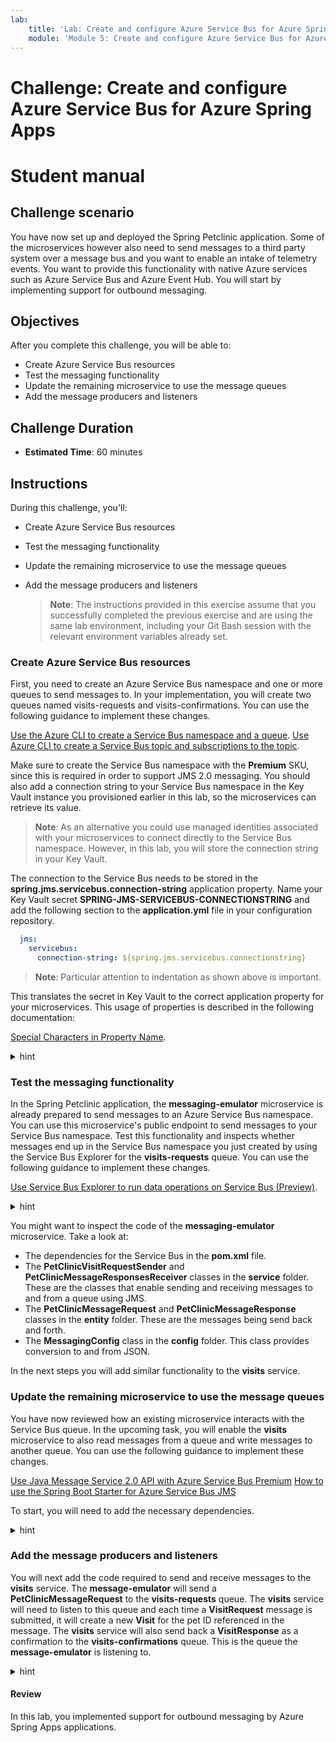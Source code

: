 ```yaml
---
lab:
    title: 'Lab: Create and configure Azure Service Bus for Azure Spring Apps'
    module: 'Module 5: Create and configure Azure Service Bus for Azure Spring Apps'
---
```


# Challenge: Create and configure Azure Service Bus for Azure Spring Apps
# Student manual

## Challenge scenario

You have now set up and deployed the Spring Petclinic application. Some of the microservices however also need to send messages to a third party system over a message bus and you want to enable an intake of telemetry events. You want to provide this functionality with native Azure services such as Azure Service Bus and Azure Event Hub. You will start by implementing support for outbound messaging.

## Objectives

After you complete this challenge, you will be able to:

- Create Azure Service Bus resources
- Test the messaging functionality
- Update the remaining microservice to use the message queues
- Add the message producers and listeners

## Challenge Duration

- **Estimated Time**: 60 minutes

## Instructions

During this challenge, you'll:

- Create Azure Service Bus resources
- Test the messaging functionality
- Update the remaining microservice to use the message queues
- Add the message producers and listeners

   > **Note**: The instructions provided in this exercise assume that you successfully completed the previous exercise and are using the same lab environment, including your Git Bash session with the relevant environment variables already set.

### Create Azure Service Bus resources

First, you need to create an Azure Service Bus namespace and one or more queues to send messages to. In your implementation, you will create two queues named visits-requests and visits-confirmations. You can use the following guidance to implement these changes.

[Use the Azure CLI to create a Service Bus namespace and a queue](https://docs.microsoft.com/en-us/azure/service-bus-messaging/service-bus-quickstart-cli).
[Use Azure CLI to create a Service Bus topic and subscriptions to the topic](https://docs.microsoft.com/en-us/azure/service-bus-messaging/service-bus-tutorial-topics-subscriptions-cli).

Make sure to create the Service Bus namespace with the **Premium** SKU, since this is required in order to support JMS 2.0 messaging. You should also add a connection string to your Service Bus namespace in the Key Vault instance you provisioned earlier in this lab, so the microservices can retrieve its value.

   > **Note**: As an alternative you could use managed identities associated with your microservices to connect directly to the Service Bus namespace. However, in this lab, you will store the connection string in your Key Vault.

The connection to the Service Bus needs to be stored in the **spring.jms.servicebus.connection-string** application property. Name your Key Vault secret **SPRING-JMS-SERVICEBUS-CONNECTIONSTRING** and add the following section to the **application.yml** file in your configuration repository.

   ```yaml
     jms:
       servicebus:
         connection-string: ${spring.jms.servicebus.connectionstring}
   ```
> **Note**: Particular attention to indentation as shown above is important.

This translates the secret in Key Vault to the correct application property for your microservices. This usage of properties is described in the following documentation:

[Special Characters in Property Name](https://microsoft.github.io/spring-cloud-azure/current/reference/html/index.html#special-characters-in-property-name).

<details>
<summary>hint</summary>
<br/>

1. On your lab computer, in Git Bash window, from the Git Bash prompt, run the following command to create a Service Bus namespace. Note that the name of the namespace needs to be globally unique, so adjust it accordingly in case the randomly generated name is already in use. You will need to create the namespace with the **Premium** sku. This is needed to use JMS 2.0 messaging later on in the lab.

   ```bash
   SERVICEBUS_NAMESPACE=springcloudns$RANDOM$RANDOM

   az servicebus namespace create \
       --resource-group $RESOURCE_GROUP \
       --name $SERVICEBUS_NAMESPACE \
       --location $LOCATION \
       --sku Premium
   ```

1. Next, create two queues in this namespace named visits-requests and visits-confirmations.

   ```bash
   az servicebus queue create \
       --resource-group $RESOURCE_GROUP \
       --namespace-name $SERVICEBUS_NAMESPACE \
       --name visits-requests

   az servicebus queue create \
       --resource-group $RESOURCE_GROUP \
       --namespace-name $SERVICEBUS_NAMESPACE \
       --name visits-confirmations
   ```

1. Retrieve the value of the connection string to the newly created Service Bus namespace:

   ```bash
   SERVICEBUS_CONNECTIONSTRING=$(az servicebus namespace authorization-rule keys list \
       --resource-group $RESOURCE_GROUP \
       --namespace-name $SERVICEBUS_NAMESPACE \
       --name RootManageSharedAccessKey \
       --query primaryConnectionString \
       --output tsv)
   ```

1. Create a new Key Vault secret for this connection string.

   ```bash
   az keyvault secret set \
       --name SPRING-JMS-SERVICEBUS-CONNECTIONSTRING \
       --value $SERVICEBUS_CONNECTIONSTRING \
       --vault-name $KEYVAULT_NAME
   ```

1. In your configuration repository's **application.yml** file add the below fragment directly under the `      on-profile: mysql` entry (in line 78).

   ```yaml
     jms:
       servicebus:
         connection-string: ${spring.jms.servicebus.connection-string}
         idle-timeout: 60000
         pricing-tier: premium
   ```

    Make sure your YAML is correctly aligned. The **jms** element should be at the same level as the **config** and **datasource** elements.

1. Commit and push your changes to the remote repository.

   ```bash
   git add .
   git commit -m 'added service bus'
   git push
   ```

</details>

### Test the messaging functionality

In the Spring Petclinic application, the **messaging-emulator** microservice is already prepared to send messages to an Azure Service Bus namespace. You can use this microservice's public endpoint to send messages to your Service Bus namespace. Test this functionality and inspects whether messages end up in the Service Bus namespace you just created by using the Service Bus Explorer for the **visits-requests** queue. You can use the following guidance to implement these changes.

[Use Service Bus Explorer to run data operations on Service Bus (Preview)](https://docs.microsoft.com/en-us/azure/service-bus-messaging/explorer).

<details>
<summary>hint</summary>
<br/>

1. From the Git Bash window, in the config repository you cloned locally, use your favorite text editor to open the **spring-petclinic-microservices/spring-petclinic-messaging-emulator/pom.xml** file. In the `<!-- Azure Service Bus starter -->` section, following the first dependency element, add the following dependency element.

   ```xml
       <dependency>
          <groupId>com.azure.spring</groupId>
          <artifactId>azure-spring-boot-starter-keyvault-secrets</artifactId>
          <version>3.14.0</version>
       </dependency>
   ```

   > **Note**: The updated content of the `<!-- Azure Service Bus starter -->` section should look like this:

   ```xml
       <!-- Azure Service Bus starter -->
       <dependency>
         <groupId>com.azure.spring</groupId>
         <artifactId>spring-cloud-azure-starter-servicebus-jms</artifactId>
         <version>4.0.0</version>
       </dependency>
       <dependency>
          <groupId>com.azure.spring</groupId>
          <artifactId>azure-spring-boot-starter-keyvault-secrets</artifactId>
          <version>3.14.0</version>
       </dependency>
   ```

1. Update the compiled version of the microservices available by running an additional build.

   ```bash
   mvn clean package -DskipTests
   ```

1. Create a new application in your Spring Apps service for the **messaging-emulator** and assign a public endpoint to it.

   ```bash
   az spring-cloud app create --service $SPRING_APPS_SERVICE \
       --resource-group $RESOURCE_GROUP \
       --name messaging-emulator \
       --assign-endpoint true
   ```

   > **Note**: Wait for the provisioning to complete. This might take about 3 minutes.

1. Create a system-assigned identity to this new application and store the reference to the identity in an environment variable.

   ```bash
   az spring-cloud app identity assign \
       --service $SPRING_APPS_SERVICE \
       --resource-group $RESOURCE_GROUP \
       --name messaging-emulator \
       --system-assigned

   MESSAGING_EMULATOR_ID=$(az spring-cloud app identity show \
       --service $SPRING_APPS_SERVICE \
       --resource-group $RESOURCE_GROUP \
       --name messaging-emulator \
       --output tsv \
       --query principalId)
   ```

1. Grant to the newly assigned identity the get and list permissions on your Key Vault secrets.

   ```bash
   az keyvault set-policy \
       --name $KEYVAULT_NAME \
       --resource-group $RESOURCE_GROUP \
       --secret-permissions get list  \
       --object-id $MESSAGING_EMULATOR_ID
   ```

1. You can now deploy the messaging-emulator application.

   ```bash
   az spring-cloud app deploy --service $SPRING_APPS_SERVICE \
       --resource-group $RESOURCE_GROUP \
       --name messaging-emulator \
       --no-wait \
       --artifact-path spring-petclinic-messaging-emulator/target/spring-petclinic-messaging-emulator-2.6.1.jar \
       --env SPRING_PROFILES_ACTIVE=mysql
   ```

1. Switch to the web browser window displaying the Azure Portal, navigate to the resource group containing the resources you deployed in this lab, and, from there, navigate to the Azure Spring Apps Service.

1. In the navigation menu, in the **Settings** section, select **Apps**, wait until the **Provisioning state** of the **messaging-emulator** app changes to **Succeeded**, and then select the **messaging-emulator** app entry.

   > **Note**: The provisioning might take about 3 minutes. Select **Refresh** in order to update the provisioning status.

1. On the newly open browser page titled **Message**, enter **1** in the **Pet** text box and a random text in the **Message** text box, and then select **Submit**.

1. In the Azure Portal, navigate to the page of the Service Bus namespace you deployed in the previous task.

1. In the navigation menu, in the **Entities** section, select **Queues** and then select the **visits-requests** queue entry.

1. On the **Overview** page of the **visits-requests** queue, verify that the active message count is set to 1.

1. Select **Service Bus Explorer (Preview)** and select **Peek from start**. This operation allows you to peek at the top messages on the queue, without dequeuing them.

1. Select the message entry in the queue and review the **Message Body** section to confirm that its content matches the message you submitted.

</details>

You might want to inspect the code of the **messaging-emulator** microservice. Take a look at:

- The dependencies for the Service Bus in the **pom.xml** file.
- The **PetClinicVisitRequestSender** and **PetClinicMessageResponsesReceiver** classes in the **service** folder. These are the classes that enable sending and receiving messages to and from a queue using JMS.
- The **PetClinicMessageRequest** and **PetClinicMessageResponse** classes in the **entity** folder. These are the messages being send back and forth.
- The **MessagingConfig** class in the **config** folder. This class provides conversion to and from JSON.

In the next steps you will add similar functionality to the **visits** service.

### Update the remaining microservice to use the message queues

You have now reviewed how an existing microservice interacts with the Service Bus queue. In the upcoming task, you will enable the **visits** microservice to also read messages from a queue and write messages to another queue. You can use the following guidance to implement these changes.

[Use Java Message Service 2.0 API with Azure Service Bus Premium](https://docs.microsoft.com/en-us/azure/service-bus-messaging/how-to-use-java-message-service-20)
[How to use the Spring Boot Starter for Azure Service Bus JMS](https://docs.microsoft.com/en-us/azure/developer/java/spring-framework/configure-spring-boot-starter-java-app-with-azure-service-bus)

To start, you will need to add the necessary dependencies.

<details>
<summary>hint</summary>
<br/>
1. From the Git Bash window, in the config repository you cloned locally, use your favorite text editor to open the **spring-petclinic-microservice/spring-petclinic-visits-service/pom.xml** file of the **visits** microservice. In the `<!-- Spring Apps -->` section, following the last dependency element, add the following dependency element.

   ```xml
           <dependency>
             <groupId>com.azure.spring</groupId>
             <artifactId>spring-cloud-azure-starter-servicebus-jms</artifactId>
             <version>4.0.0</version>
           </dependency>
   ```

</details>

### Add the message producers and listeners

You will next add the code required to send and receive messages to the **visits** service. The **message-emulator** will send a **PetClinicMessageRequest** to the **visits-requests** queue. The **visits** service will need to listen to this queue and each time a **VisitRequest** message is submitted, it will create a new **Visit** for the pet ID referenced in the message. The **visits** service will also send back a **VisitResponse** as a confirmation to the **visits-confirmations** queue. This is the queue the **message-emulator** is listening to.

<details>
<summary>hint</summary>
<br/>

1. In the **spring-petclinic-visits-service** directory, create a new **src/main/java/org/springframework/samples/petclinic/visits/entities** subdirectory and add there a **VisitRequest.java** class file containing the following code:

   ```java
   package org.springframework.samples.petclinic.visits.entities;

   import java.io.Serializable;
   import java.util.Date;

   public class VisitRequest implements Serializable {
       private static final long serialVersionUID = -249974321255677286L;

       private Integer requestId;
       private Integer petId;
       private String message;

       public VisitRequest() {
       }

       public Integer getRequestId() {
           return requestId;
       }

       public void setRequestId(Integer id) {
           this.requestId = id;
       }

       public Integer getPetId() {
           return petId;
       }

       public void setPetId(Integer petId) {
           this.petId = petId;
       }

       public String getMessage() {
           return message;
       }

       public void setMessage(String message) {
           this.message = message;
       }
   }
   ```

1. In the same **spring-petclinic-visits-service/src/main/java/org/springframework/samples/petclinic/visits/entities** directory, add a **VisitResponse.java** class containing the following code:

   ```java
   package org.springframework.samples.petclinic.visits.entities;

   public class VisitResponse {
       Integer requestId;
       Boolean confirmed;
       String reason;

       public VisitResponse() {
       }
    
       public VisitResponse(Integer requestId, Boolean confirmed, String reason) {
           this.requestId = requestId;
           this.confirmed = confirmed;
           this.reason = reason;
       }    

       public Boolean getConfirmed() {
           return confirmed;
       }

       public void setConfirmed(Boolean confirmed) {
           this.confirmed = confirmed;
       }

       public String getReason() {
           return reason;
       }

       public void setReason(String reason) {
           this.reason = reason;
       }

       public Integer getRequestId() {
           return requestId;
       }

       public void setRequestId(Integer requestId) {
           this.requestId = requestId;
       }
   }
   ```

1. In the **spring-petclinic-visits-service** directory, create a new **src/main/java/org/springframework/samples/petclinic/visits/config** subdirectory and add there a **MessagingConfig.java** class file containing the following code:

   ```java
   package org.springframework.samples.petclinic.visits.config;

   import java.util.HashMap;
   import java.util.Map;

   import org.springframework.beans.factory.annotation.Value;
   import org.springframework.context.annotation.Bean;
   import org.springframework.context.annotation.Configuration;
   import org.springframework.jms.support.converter.MappingJackson2MessageConverter;
   import org.springframework.jms.support.converter.MessageConverter;
   import org.springframework.samples.petclinic.visits.entities.VisitRequest;
   import org.springframework.samples.petclinic.visits.entities.VisitResponse;

   @Configuration
   public class MessagingConfig {

       @Bean("QueueConfig")
       public QueueConfig queueConfig() {
           return new QueueConfig();
       }

       @Bean
       public MessageConverter jackson2Converter() {
           MappingJackson2MessageConverter converter = new MappingJackson2MessageConverter();

           Map<String, Class<?>> typeMappings = new HashMap<String, Class<?>>();
           typeMappings.put("visitRequest", VisitRequest.class);
           typeMappings.put("visitResponse", VisitResponse.class);
           converter.setTypeIdMappings(typeMappings);
           converter.setTypeIdPropertyName("messageType");
           return converter;
       }
   }
   ```

1. In the **spring-petclinic-visits-service/src/main/java/org/springframework/samples/petclinic/visits/config** subdirectory, add another  **QueueConfig.java** class file containing the following code:

   ```java
   package org.springframework.samples.petclinic.visits.config;

   import org.springframework.beans.factory.annotation.Value;

   public class QueueConfig {
       @Value("${spring.jms.queue.visits-requests:visits-requests}")
       private String visitsRequestsQueue;

       public String getVisitsRequestsQueue() {
           return visitsRequestsQueue;
       }   
   }
   ```

1. In the **spring-petclinic-visits-service** directory, create a new **src/main/java/org/springframework/samples/petclinic/visits/service** subdirectory and add there a **VisitsReceiver.java** class file containing the following code:

   ```java
   package org.springframework.samples.petclinic.visits.service;

   import java.util.Date;

   import org.springframework.beans.factory.annotation.Value;
   import org.springframework.context.annotation.Bean;
   import org.springframework.jms.annotation.JmsListener;
   import org.springframework.jms.core.JmsTemplate;
   import org.springframework.samples.petclinic.visits.entities.VisitRequest;
   import org.springframework.samples.petclinic.visits.entities.VisitResponse;
   import org.springframework.samples.petclinic.visits.model.Visit;
   import org.springframework.samples.petclinic.visits.model.VisitRepository;
   import org.springframework.stereotype.Component;

   import lombok.RequiredArgsConstructor;
   import lombok.extern.slf4j.Slf4j;

   @Component
   @Slf4j
   @RequiredArgsConstructor
   public class VisitsReceiver {
       private final VisitRepository visitsRepository;
    
       private final JmsTemplate jmsTemplate;

       @JmsListener(destination = "visits-requests")
       void receiveVisitRequests(VisitRequest visitRequest) {
           log.info("Received message: {}", visitRequest.getMessage());
           try {
               Visit visit = new Visit(null, new Date(), visitRequest.getMessage(),
                     visitRequest.getPetId());
                  visitsRepository.save(visit);
                  jmsTemplate.convertAndSend("visits-confirmations", new VisitResponse(visitRequest.getRequestId(), true, "Your visit request has been accepted"));
           } catch (Exception ex) {
               log.error("Error saving visit: {}", ex.getMessage());
               jmsTemplate.convertAndSend("visits-confirmations", new VisitResponse(visitRequest.getRequestId(), false, ex.getMessage()));
           }
       }
   }
   ```

This **VisitsReceiver** service is listening to the **visits-requests** queue. Each time a message is present on the queue, it will dequeue this message and save a new **Visit** in the database. In the next step, you will verify it by having it sent a confirmation message to the **visits-confirmations** queue.  

1. Rebuild your application

   ```bash
   mvn clean package -DskipTests
   ```

1. Redeploy the visits microservice.

   ```bash
   az spring-cloud app deploy --service $SPRING_APPS_SERVICE \
                              --resource-group $RESOURCE_GROUP \
                              --name visits-service \
                              --no-wait \
                              --artifact-path spring-petclinic-visits-service/target/spring-petclinic-visits-service-2.6.1.jar \
                              --env SPRING_PROFILES_ACTIVE=mysql
   ```

1. To validate the resulting functionality, in the Azure Portal, navigate back to the page of the **visits-requests** queue of the Service Bus namespace you deployed earlier in this lab.

1. On the **Overview** page of the **visits-requests** queue, verify that there are no active messages.

1. In the web browser window, open another tab and navigate to the public endpoint of the api-gateway service.

1. On the **Welcome to Petclinic** page, select **Owners** and, in the drop-down menu, select **All**.

1. In the list of owners, select the first entry (**George Franklin**).

1. On the **Owner Information** page, in the **Pets and Visits** section, verify the presence of an entry representing the message you submitted earlier in this lab.

</details>

#### Review

In this lab, you implemented support for outbound messaging by Azure Spring Apps applications.
